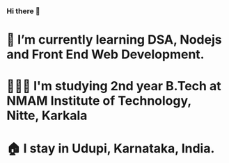 ### Hi there 👋
# 🌱 I’m currently learning DSA, Nodejs and Front End Web Development.
# 👩🏻‍💻 I'm studying 2nd year B.Tech at NMAM Institute of Technology, Nitte, Karkala
# 🏠 I stay in Udupi, Karnataka, India.
